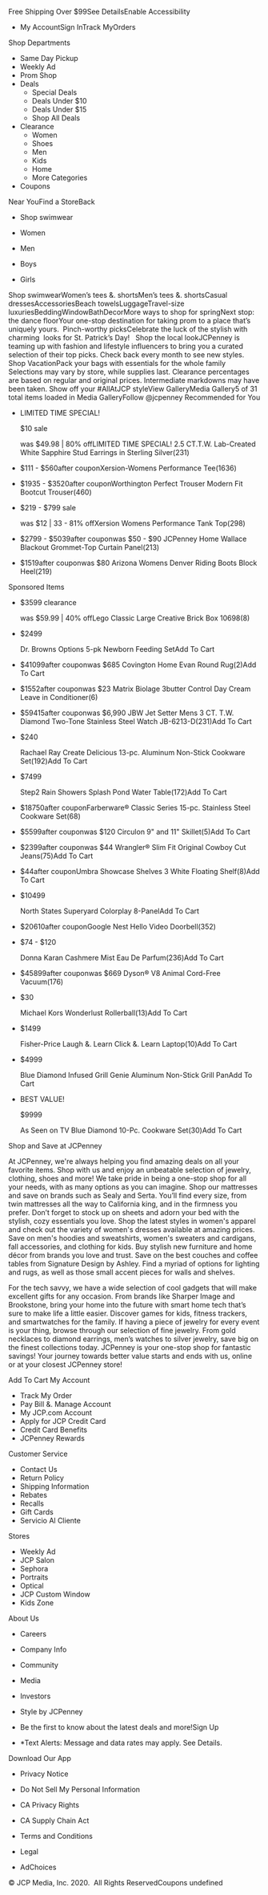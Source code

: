 Free Shipping Over $99See DetailsEnable Accessibility

*   My AccountSign InTrack MyOrders

Shop Departments

*   Same Day Pickup
*   Weekly Ad
*   Prom Shop
*   Deals
    *   Special Deals
    *   Deals Under $10
    *   Deals Under $15
    *   Shop All Deals
*   Clearance
    *   Women
    *   Shoes
    *   Men
    *   Kids
    *   Home
    *   More Categories
*   Coupons

Near YouFind a StoreBack 

*   Shop swimwear

*   Women
    
*   Men
    
*   Boys
    
*   Girls
    

Shop swimwearWomen’s tees &. shortsMen’s tees &. shortsCasual dressesAccessoriesBeach towelsLuggageTravel-size luxuriesBeddingWindowBathDecorMore ways to shop for springNext stop: the dance floorYour one-stop destination for taking prom to a place that’s uniquely yours.  Pinch-worthy picksCelebrate the luck of the stylish with charming  looks for St. Patrick’s Day!   Shop the local lookJCPenney is teaming up with fashion and lifestyle influencers to bring you a curated selection of their top picks. Check back every month to see new styles.  
Shop VacationPack your bags with essentials for the whole family Selections may vary by store, while supplies last. Clearance percentages are based on regular and original prices. Intermediate markdowns may have been taken. Show off your #AllAtJCP styleView GalleryMedia Gallery5 of 31 total items loaded in Media GalleryFollow @jcpenney Recommended for You

*   LIMITED TIME SPECIAL!
    
    $10 sale
    
    was $49.98 | 80% offLIMITED TIME SPECIAL! 2.5 CT.T.W. Lab-Created White Sapphire Stud Earrings in Sterling Silver(231)
*   $111 - $560after couponXersion-Womens Performance Tee(1636)
*   $1935 - $3520after couponWorthington Perfect Trouser Modern Fit Bootcut Trouser(460)
*   $219 - $799 sale
    
    was $12 | 33 - 81% offXersion Womens Performance Tank Top(298)
*   $2799 - $5039after couponwas $50 - $90 JCPenney Home Wallace Blackout Grommet-Top Curtain Panel(213)
*   $1519after couponwas $80 Arizona Womens Denver Riding Boots Block Heel(219)

Sponsored Items

*   $3599 clearance
    
    was $59.99 | 40% offLego Classic Large Creative Brick Box 10698(8)
*   $2499
    
    Dr. Browns Options 5-pk Newborn Feeding SetAdd To Cart
*   $41099after couponwas $685 Covington Home Evan Round Rug(2)Add To Cart
*   $1552after couponwas $23 Matrix Biolage 3butter Control Day Cream Leave in Conditioner(6)
*   $59415after couponwas $6,990 JBW Jet Setter Mens 3 CT. T.W. Diamond Two-Tone Stainless Steel Watch JB-6213-D(231)Add To Cart
*   $240
    
    Rachael Ray Create Delicious 13-pc. Aluminum Non-Stick Cookware Set(192)Add To Cart
*   $7499
    
    Step2 Rain Showers Splash Pond Water Table(172)Add To Cart
*   $18750after couponFarberware® Classic Series 15-pc. Stainless Steel Cookware Set(68)
*   $5599after couponwas $120 Circulon 9" and 11" Skillet(5)Add To Cart
*   $2399after couponwas $44 Wrangler® Slim Fit Original Cowboy Cut Jeans(75)Add To Cart
*   $44after couponUmbra Showcase Shelves 3 White Floating Shelf(8)Add To Cart
*   $10499
    
    North States Superyard Colorplay 8-PanelAdd To Cart
*   $20610after couponGoogle Nest Hello Video Doorbell(352)
*   $74 - $120
    
    Donna Karan Cashmere Mist Eau De Parfum(236)Add To Cart
*   $45899after couponwas $669 Dyson® V8 Animal Cord-Free Vacuum(176)
*   $30
    
    Michael Kors Wonderlust Rollerball(13)Add To Cart
*   $1499
    
    Fisher-Price Laugh &. Learn Click &. Learn Laptop(10)Add To Cart
*   $4999
    
    Blue Diamond Infused Grill Genie Aluminum Non-Stick Grill PanAdd To Cart
*   BEST VALUE!
    
    $9999
    
    As Seen on TV Blue Diamond 10-Pc. Cookware Set(30)Add To Cart

Shop and Save at JCPenney

At JCPenney, we're always helping you find amazing deals on all your favorite items. Shop with us and enjoy an unbeatable selection of jewelry, clothing, shoes and more! We take pride in being a one-stop shop for all your needs, with as many options as you can imagine. Shop our mattresses and save on brands such as Sealy and Serta. You’ll find every size, from twin mattresses all the way to California king, and in the firmness you prefer. Don’t forget to stock up on sheets and adorn your bed with the stylish, cozy essentials you love. Shop the latest styles in women's apparel and check out the variety of women's dresses available at amazing prices. Save on men's hoodies and sweatshirts, women's sweaters and cardigans, fall accessories, and clothing for kids. Buy stylish new furniture and home décor from brands you love and trust. Save on the best couches and coffee tables from Signature Design by Ashley. Find a myriad of options for lighting and rugs, as well as those small accent pieces for walls and shelves.

  

For the tech savvy, we have a wide selection of cool gadgets that will make excellent gifts for any occasion. From brands like Sharper Image and Brookstone, bring your home into the future with smart home tech that’s sure to make life a little easier. Discover games for kids, fitness trackers, and smartwatches for the family. If having a piece of jewelry for every event is your thing, browse through our selection of fine jewelry. From gold necklaces to diamond earrings, men’s watches to silver jewelry, save big on the finest collections today. JCPenney is your one-stop shop for fantastic savings! Your journey towards better value starts and ends with us, online or at your closest JCPenney store!

  
Add To Cart My Account

*   Track My Order
*   Pay Bill &. Manage Account
*   My JCP.com Account
*   Apply for JCP Credit Card
*   Credit Card Benefits
*   JCPenney Rewards

Customer Service

*   Contact Us
*   Return Policy
*   Shipping Information
*   Rebates
*   Recalls
*   Gift Cards
*   Servicio Al Cliente

Stores

*   Weekly Ad
*   JCP Salon
*   Sephora
*   Portraits
*   Optical
*   JCP Custom Window
*   Kids Zone

About Us

*   Careers
*   Company Info
*   Community
*   Media
*   Investors
*   Style by JCPenney

*   Be the first to know about the latest deals and more!Sign Up
*   \*Text Alerts: Message and data rates may apply. See Details.

Download Our App

*   Privacy Notice
*   Do Not Sell My Personal Information
*   CA Privacy Rights
*   CA Supply Chain Act

*   Terms and Conditions
*   Legal
*   AdChoices

© JCP Media, Inc. 2020.  All Rights ReservedCoupons undefined